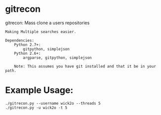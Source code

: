 gitrecon
===

gitrecon: Mass clone a users repositories

    Making Multiple searches easier.

    Dependencies:
		Python 2.7+:
			gitpython, simplejson
		Python 2.6+:
			argparse, gitpython, simplejson
			
		Note: This assumes you have git installed and that it be in your path.
			
		
Example Usage:
==============

    ./gitrecon.py --username wick2o --threads 5
	./gitrecon.py -u wick2o -t 5


